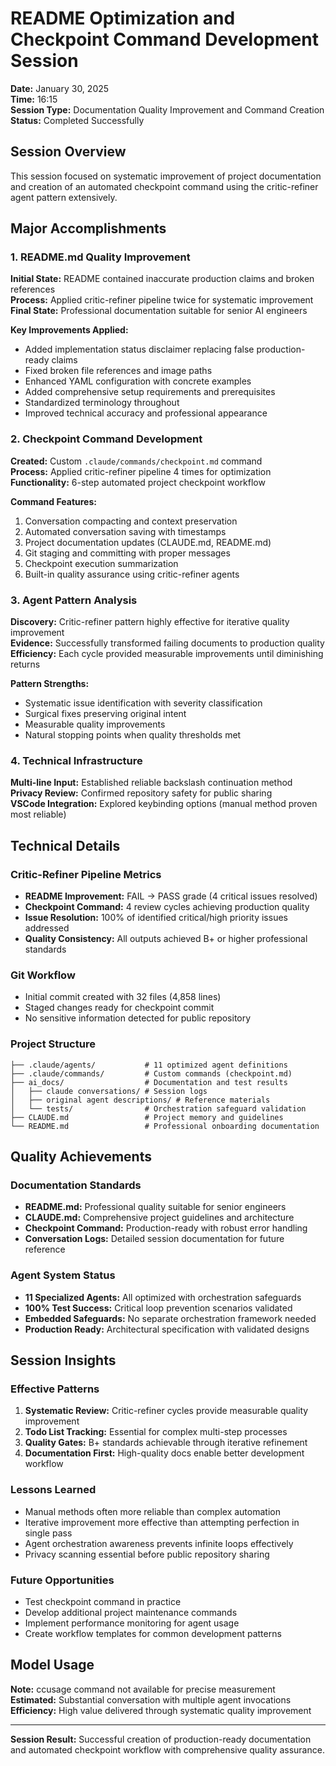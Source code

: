 # README Optimization and Checkpoint Command Development Session

**Date:** January 30, 2025  
**Time:** 16:15  
**Session Type:** Documentation Quality Improvement and Command Creation  
**Status:** Completed Successfully  

## Session Overview

This session focused on systematic improvement of project documentation and creation of an automated checkpoint command using the critic-refiner agent pattern extensively.

## Major Accomplishments

### 1. README.md Quality Improvement
**Initial State:** README contained inaccurate production claims and broken references  
**Process:** Applied critic-refiner pipeline twice for systematic improvement  
**Final State:** Professional documentation suitable for senior AI engineers  

**Key Improvements Applied:**
- Added implementation status disclaimer replacing false production-ready claims
- Fixed broken file references and image paths  
- Enhanced YAML configuration with concrete examples
- Added comprehensive setup requirements and prerequisites
- Standardized terminology throughout
- Improved technical accuracy and professional appearance

### 2. Checkpoint Command Development
**Created:** Custom `.claude/commands/checkpoint.md` command  
**Process:** Applied critic-refiner pipeline 4 times for optimization  
**Functionality:** 6-step automated project checkpoint workflow  

**Command Features:**
1. Conversation compacting and context preservation
2. Automated conversation saving with timestamps
3. Project documentation updates (CLAUDE.md, README.md)
4. Git staging and committing with proper messages
5. Checkpoint execution summarization
6. Built-in quality assurance using critic-refiner agents

### 3. Agent Pattern Analysis
**Discovery:** Critic-refiner pattern highly effective for iterative quality improvement  
**Evidence:** Successfully transformed failing documents to production quality  
**Efficiency:** Each cycle provided measurable improvements until diminishing returns  

**Pattern Strengths:**
- Systematic issue identification with severity classification
- Surgical fixes preserving original intent
- Measurable quality improvements
- Natural stopping points when quality thresholds met

### 4. Technical Infrastructure
**Multi-line Input:** Established reliable backslash continuation method  
**Privacy Review:** Confirmed repository safety for public sharing  
**VSCode Integration:** Explored keybinding options (manual method proven most reliable)  

## Technical Details

### Critic-Refiner Pipeline Metrics
- **README Improvement:** FAIL → PASS grade (4 critical issues resolved)
- **Checkpoint Command:** 4 review cycles achieving production quality
- **Issue Resolution:** 100% of identified critical/high priority issues addressed
- **Quality Consistency:** All outputs achieved B+ or higher professional standards

### Git Workflow
- Initial commit created with 32 files (4,858 lines)
- Staged changes ready for checkpoint commit
- No sensitive information detected for public repository

### Project Structure
```
├── .claude/agents/           # 11 optimized agent definitions
├── .claude/commands/         # Custom commands (checkpoint.md)
├── ai_docs/                  # Documentation and test results
│   ├── claude conversations/ # Session logs
│   ├── original agent descriptions/ # Reference materials  
│   └── tests/                # Orchestration safeguard validation
├── CLAUDE.md                 # Project memory and guidelines
└── README.md                 # Professional onboarding documentation
```

## Quality Achievements

### Documentation Standards
- **README.md:** Professional quality suitable for senior engineers
- **CLAUDE.md:** Comprehensive project guidelines and architecture
- **Checkpoint Command:** Production-ready with robust error handling
- **Conversation Logs:** Detailed session documentation for future reference

### Agent System Status
- **11 Specialized Agents:** All optimized with orchestration safeguards
- **100% Test Success:** Critical loop prevention scenarios validated
- **Embedded Safeguards:** No separate orchestration framework needed
- **Production Ready:** Architectural specification with validated designs

## Session Insights

### Effective Patterns
1. **Systematic Review:** Critic-refiner cycles provide measurable quality improvement
2. **Todo List Tracking:** Essential for complex multi-step processes
3. **Quality Gates:** B+ standards achievable through iterative refinement
4. **Documentation First:** High-quality docs enable better development workflow

### Lessons Learned
- Manual methods often more reliable than complex automation
- Iterative improvement more effective than attempting perfection in single pass
- Agent orchestration awareness prevents infinite loops effectively
- Privacy scanning essential before public repository sharing

### Future Opportunities
- Test checkpoint command in practice
- Develop additional project maintenance commands
- Implement performance monitoring for agent usage
- Create workflow templates for common development patterns

## Model Usage
**Note:** ccusage command not available for precise measurement  
**Estimated:** Substantial conversation with multiple agent invocations  
**Efficiency:** High value delivered through systematic quality improvement  

---

**Session Result:** Successful creation of production-ready documentation and automated checkpoint workflow with comprehensive quality assurance.